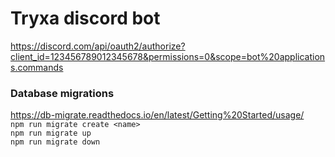 # Tryxa discord bot

https://discord.com/api/oauth2/authorize?client_id=123456789012345678&permissions=0&scope=bot%20applications.commands

### Database migrations
https://db-migrate.readthedocs.io/en/latest/Getting%20Started/usage/  
`npm run migrate create <name>`  
`npm run migrate up`  
`npm run migrate down`